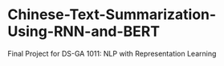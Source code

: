# Chinese-Text-Summarization-Using-RNN-and-BERT
Final Project for DS-GA 1011: NLP with Representation Learning
